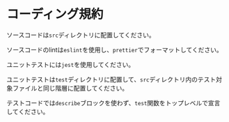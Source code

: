 # コーディング規約

ソースコードは`src`ディレクトリに配置してください。

ソースコードのlintは`eslint`を使用し、`prettier`でフォーマットしてください。

ユニットテストには`jest`を使用してください。

ユニットテストは`test`ディレクトリに配置して、`src`ディレクトリ内のテスト対象ファイルと同じ階層に配置してください。

テストコードでは`describe`ブロックを使わず、`test`関数をトップレベルで宣言してください。
